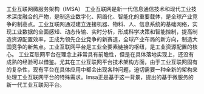 工业互联网微服务架构（IMSA）
工业互联网是新一代信息通信技术和现代工业技术深度融合的产物，是制造业数字化、网络化、智能化的重要载体，是全球产业竞争的制高点。工业互联网通过建立连接机器、物料、人、信息系统的基础网络，实现工业数据的全面感知、动态传输、实时分析，形成科学决策和智能控制，提高制造资源配置效率，正成为领先企业竞争的新赛道，全球产业布局的新方向，制造大国竞争的新焦点。工业互联网平台是工业全要素链接的枢纽，是工业资源配置的核心。
工业互联网平台在理念上非常具有前瞻性，但是在具体落地实现上，还没有成熟的经验可以借鉴。尤其在工业互联网平台技术架构方面，由于工业互联网固有的复杂性，现有平台在具体应用中都会出现各种问题，迫切需要一种全新的架构来处理工业互联网平台的特殊需求。Imsa正是基于这一背景，提出的基于微服务的新一代工业互联网平台。